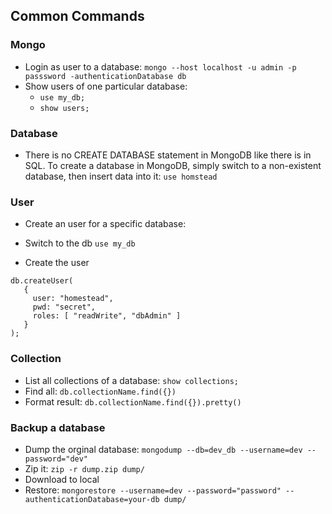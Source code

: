 ## Common Commands



### Mongo

+ Login as user to a database: `mongo --host localhost -u admin -p passsword -authenticationDatabase db`
+ Show users of one particular database: 
    + `use my_db;`
    + `show users;`

### Database
+ There is no CREATE DATABASE statement in MongoDB like there is in SQL. To create a database in MongoDB, simply switch to a non-existent database, then insert data into it: `use homstead`

### User

+ Create an user for a specific database:

+ Switch to the db
```use my_db```

+ Create the user 
```
db.createUser(
   {
     user: "homestead",
     pwd: "secret",
     roles: [ "readWrite", "dbAdmin" ]
   }
);
```

### Collection

+ List all collections of a database: `show collections;`
+ Find all: `db.collectionName.find({})`
+ Format result: `db.collectionName.find({}).pretty()`


### Backup a database
+ Dump the orginal database: ``` mongodump --db=dev_db --username=dev --password="dev" ```
+ Zip it: ```zip -r dump.zip dump/```
+ Download to local
+ Restore: ```mongorestore --username=dev --password="password" --authenticationDatabase=your-db dump/```
